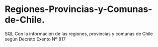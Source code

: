 # Regiones-Provincias-y-Comunas-de-Chile.
SQL Con la información de las regiones, provincias y comunas de Chile según Decreto Exento Nº 817
